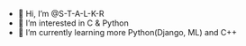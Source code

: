 - 👋 Hi, I’m @S-T-A-L-K-R 
- 👀 I’m interested in C & Python
- 🌱 I’m currently learning more Python(Django, ML) and C++



<!---
S-T-A-L-K-R/S-T-A-L-K-R is a ✨ special ✨ repository because its `README.md` (this file) appears on your GitHub profile.
You can click the Preview link to take a look at your changes.
--->
